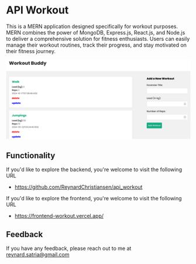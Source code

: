 
# API Workout

This is a MERN application designed specifically for workout purposes. MERN combines the power of MongoDB, Express.js, React.js, and Node.js to deliver a comprehensive solution for fitness enthusiasts. Users can easily manage their workout routines, track their progress, and stay motivated on their fitness journey.

![image alt](https://github.com/ReynardChristiansen/Frontend_workout/blob/main/Project.png?raw=true)

## Functionality

If you'd like to explore the backend, you're welcome to visit the following URL
- https://github.com/ReynardChristiansen/api_workout

If you'd like to explore the frontend, you're welcome to visit the following URL
- https://frontend-workout.vercel.app/




## Feedback

If you have any feedback, please reach out to me at reynard.satria@gmail.com

